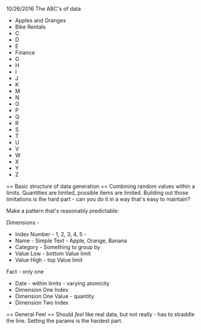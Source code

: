 10/26/2016  The ABC's of data

* Apples and Oranges
* Bike Rentals
* C
* D
* E
* Finance
* G
* H
* I
* J
* K
* M
* N
* O
* P
* Q
* R
* S
* T
* U
* V
* W
* X
* Y
* Z

== Basic structure of data generation ==
Combining random values within a limits.  Quantities are limited, possible items are limited.  Building out those limitations is the hard part - can you do it in a way that's easy to maintain?

Make a pattern that's reasonably predictable:

Dimensions -
* Index Number - 1, 2, 3, 4, 5 -
* Name - Simple Text - Apple, Orange, Banana
* Category - Something to group by
* Value Low - bottom Value limit
* Value High - top Value limit

Fact - only one
* Date - within limits - varying atomicity
* Dimension One Index
* Dimension One Value - quantity
* Dimension Two Index

== General Feel ==
Should _feel_ like real data, but not really - has to straddle the line.  Setting the params is the hardest part.
